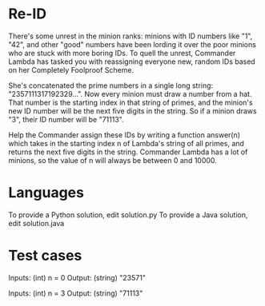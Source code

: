  Re-ID
 =====

 There's some unrest in the minion ranks: minions with ID numbers like "1", "42", and other "good" numbers have been lording it over the poor minions who are stuck with more boring IDs. To quell the unrest, Commander Lambda has tasked you with reassigning everyone new, random IDs based on her Completely Foolproof Scheme.

 She's concatenated the prime numbers in a single long string: "2357111317192329...". Now every minion must draw a number from a hat. That number is the starting index in that string of primes, and the minion's new ID number will be the next five digits in the string. So if a minion draws "3", their ID number will be "71113".

 Help the Commander assign these IDs by writing a function answer(n) which takes in the starting index n of Lambda's string of all primes, and returns the next five digits in the string. Commander Lambda has a lot of minions, so the value of n will always be between 0 and 10000.

 Languages
 =========

 To provide a Python solution, edit solution.py
 To provide a Java solution, edit solution.java

 Test cases
 ==========

 Inputs:
 (int) n = 0
 Output:
 (string) "23571"

 Inputs:
 (int) n = 3
 Output:
 (string) "71113"
